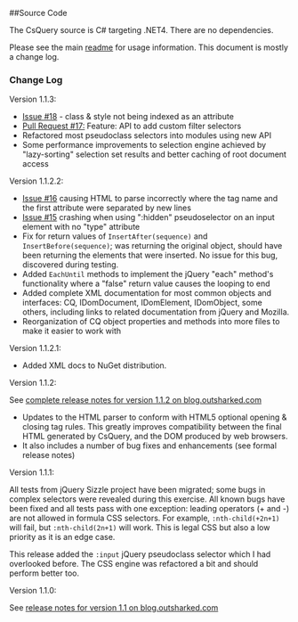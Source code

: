 ##Source Code

The CsQuery source is C# targeting .NET4. There are no dependencies. 

Please see the main [readme](https://github.com/jamietre/CsQuery/blob/master/README.md) for usage information. This document is mostly a change log.


### Change Log

Version 1.1.3:

- [Issue #18](https://github.com/jamietre/CsQuery/issues/18) - class & style not being indexed as an attribute
- [Pull Request #17:](https://github.com/jamietre/CsQuery/pull/17) Feature: API to add custom filter selectors
- Refactored most pseudoclass selectors into modules using new API
- Some performance improvements to selection engine achieved by "lazy-sorting" selection set results and better caching of root document access

Version 1.1.2.2:

- [Issue #16](https://github.com/jamietre/CsQuery/issues/16) causing HTML to parse incorrectly where the tag name and the first attribute were separated by new lines
- [Issue #15](https://github.com/jamietre/CsQuery/issues/15) crashing when using ":hidden" pseudoselector on an input element with no "type" attribute
- Fix for return values of `InsertAfter(sequence)` and `InsertBefore(sequence)`; was returning the original object, should have been returning the elements that were inserted. No issue for this bug, discovered during testing.
- Added `EachUntil` methods to implement the jQuery "each" method's functionality where a "false" return value causes the looping to end
- Added complete XML documentation for most common objects and interfaces: CQ, IDomDocument, IDomElement, IDomObject, some others, including links to related documentation from jQuery and Mozilla.
- Reorganization of CQ object properties and methods into more files to make it easier to work with


Version 1.1.2.1:

- Added XML docs to NuGet distribution.

Version 1.1.2:

See [complete release notes for version 1.1.2 on blog.outsharked.com](http://blog.outsharked.com/2012/06/csquery-112-released.html)

- Updates to the HTML parser to conform with HTML5 optional opening & closing tag rules. This greatly improves compatibility between the final HTML generated by CsQuery, and the DOM produced by web browsers. 
- It also includes a number of bug fixes and enhancements (see formal release notes)

Version 1.1.1:

All tests from jQuery Sizzle project have been migrated; some bugs in complex selectors were revealed during this exercise. All known bugs have been fixed and all tests pass with one exception: leading operators (+ and -) are not allowed in formula CSS selectors. For example, `:nth-child(+2n+1)` will fail, but `:nth-child(2n+1)` will work. This is legal CSS but also a low priority as it is an edge case.

This release added the `:input` jQuery pseudoclass selector which I had overlooked before. The CSS engine was refactored a bit and should perform better too.

Version 1.1.0:

See [release notes for version 1.1 on blog.outsharked.com](http://blog.outsharked.com/2012/06/csquery-11-released-and-available-on.html)